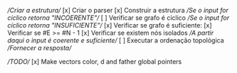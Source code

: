 */Criar a estrutura/*
	[x] Criar o parser
	[x] Construir a estrutura
*/Se o input for cíclico retorna "INCOERENTE"/*
[ ] Verificar se grafo é cíclico
*/Se o input for cíclico retorna "INSUFICIENTE"/*
[x] Verificar se grafo é suficiente:
	[x] Verificar se #E >= #N - 1
	[x] Verificar se existem nós isolados
*/A partir daqui o input é coerente e suficiente/*
[ ] Executar a ordenação topológica
*/Fornecer a resposta/*

*/TODO/*
[x] Make vectors color, d and father global pointers
